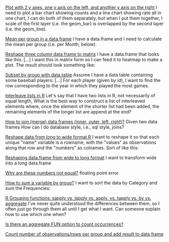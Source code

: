 [Plot with 2 y axes, one y axis on the left, and another y axis on the right](http://stackoverflow.com/questions/3099219/plot-with-2-y-axes-one-y-axis-on-the-left-and-another-y-axis-on-the-right) I need to plot a bar chart showing counts and a line chart showing rate all in one chart, I can do both of them separately, but when I put them together, I scale of the first layer (i.e. the geom_bar) is overlapped by the second layer (i.e. the geom_line).

[Mean per group in a data.frame](http://stackoverflow.com/questions/21982987/mean-per-group-in-a-data-frame) I have a data.frame and I need to calculate the mean per group (i.e. per Month, below).

[Reshape three column data frame to matrix](http://stackoverflow.com/questions/9617348/reshape-three-column-data-frame-to-matrix) I have a data.frame that looks like this. [...] I want this in matrix form so I can feed it to heatmap to make a plot. The result should look something like:

[Subset by group with data.table](http://stackoverflow.com/q/16573995/1191259) Assume I have a data table containing some baseball players: [...] For each player (given by id), I want to find the row corresponding to the year in which they played the most games.

[Interleave lists in R](http://stackoverflow.com/questions/16443260/interleave-lists-in-r) Let's say that I have two lists in R, not necessarily of equal length, What is the best way to construct a list of interleaved elements where, once the element of the shorter list had been added, the remaining elements of the longer list are append at the end?

[How to join (merge) data frames (inner, outer, left, right)?](http://stackoverflow.com/questions/1299871/how-to-join-merge-data-frames-inner-outer-left-right) Given two data frames How can I do database style, i.e., sql style, joins? 

[Reshape data from long to wide format R](http://stackoverflow.com/questions/5890584/reshape-data-from-long-to-wide-format-r) I want to reshape it so that each unique "name" variable is a rowname, with the "values" as observations along that row and the "numbers" as colnames. Sort of like this:

[Reshaping data.frame from wide to long format](http://stackoverflow.com/questions/2185252/reshaping-data-frame-from-wide-to-long-format) I want to transform wide into a long data.frame 

[Why are these numbers not equal?](http://stackoverflow.com/questions/9508518/why-are-these-numbers-not-equal) floating point error

[How to sum a variable by group?](http://stackoverflow.com/questions/1660124/how-to-sum-a-variable-by-group) I want to sort the data by Category and sum the Frequencies:

[R Grouping functions: sapply vs. lapply vs. apply. vs. tapply vs. by vs. aggregate](http://stackoverflow.com/questions/3505701/r-grouping-functions-sapply-vs-lapply-vs-apply-vs-tapply-vs-by-vs-aggrega) I've never quite understood the differences between them, so I often just go through them all until I get what I want. Can someone explain how to use which one when?

[Is there an aggregate FUN option to count occurrences?](http://stackoverflow.com/questions/9809166/is-there-an-aggregate-fun-option-to-count-occurrences) 

[Count number of observations/rows per group and add result to data frame](http://stackoverflow.com/questions/7450600/count-number-of-observations-rows-per-group-and-add-result-to-data-frame) 
